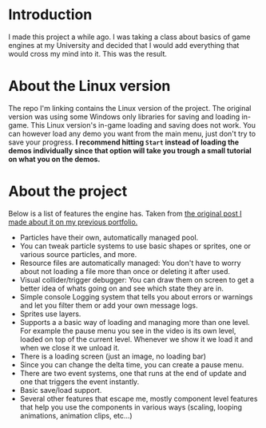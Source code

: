 # Introduction

I made this project a while ago. I was taking a class about basics of game engines at my University and decided that I would add everything that would cross my mind into it. This was the result.

# About the Linux version

The repo I'm linking contains the Linux version of the project. The original version was using some Windows only libraries for saving and loading in-game. This Linux version's in-game loading and saving does not work. You can however load any demo you want from the main menu, just don't try to save your progress. **I recommend hitting `Start` instead of loading the demos individually since that option will take you trough a small tutorial on what you on the demos.**

# About the project

Below is a list of features the engine has. Taken from [the original post I made about it on my previous portfolio.](https://arc-gameworks.webflow.io/programming/p-2dengine)

- Particles have their own, automatically managed pool.
- You can tweak particle systems to use basic shapes or sprites, one or various source particles, and more.
- Resource files are automatically managed: You don't have to worry about not loading a file more than once or deleting it after used.
- Visual collider/trigger debugger: You can draw them on screen to get a better idea of whats going on and see which state they are in.
- Simple console Logging system that tells you about errors or warnings and let you filter them or add your own message logs.
- Sprites use layers.
- Supports a a basic way of loading and managing more than one level. For example the pause menu you see in the video is its own level, loaded on top of the current level. Whenever we show it we load it and when we close it we unload it.
- There is a loading screen (just an image, no loading bar)
- Since you can change the delta time, you can create a pause menu.
- There are two event systems, one that runs at the end of update and one that triggers the event instantly.
- Basic save/load support.
- Several other features that escape me, mostly component level features that help you use the components in various ways (scaling, looping animations, animation clips, etc...)